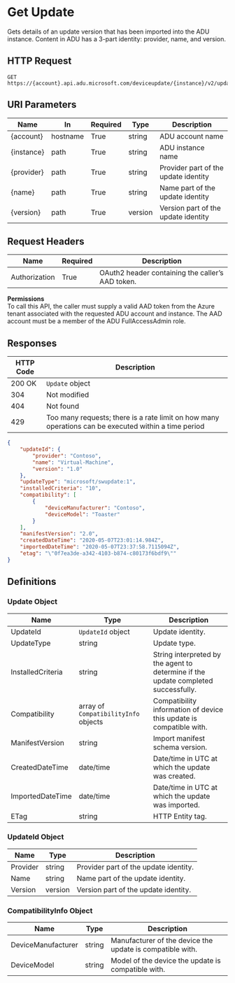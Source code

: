 # Get Update

Gets details of an update version that has been imported into the ADU instance. Content in ADU has a 3-part identity: provider, name, and version.

## HTTP Request

```http
GET https://{account}.api.adu.microsoft.com/deviceupdate/{instance}/v2/updates/providers/{provider}/names/{name}/versions/{version}
```

## URI Parameters

| Name | In | Required | Type | Description |
| --------- | --------- | --------- | --------- | --------- |
| {account} | hostname | True | string | ADU account name |
| {instance}| path | True | string | ADU instance name |
| {provider} | path | True | string | Provider part of the update identity |
| {name} | path | True | string | Name part of the update identity |
| {version} | path | True | version | Version part of the update identity |

## Request Headers

| Name | Required | Description |
| --------- | --------- | --------- |
| Authorization | True | OAuth2 header containing the caller’s AAD token. |

**Permissions** </br>
To call this API, the caller must supply a valid AAD token from the Azure tenant associated with the requested ADU account and instance. The AAD account must be a member of the ADU FullAccessAdmin role.

## Responses

| HTTP Code | Description |
| --------- | --------- |
| 200 OK | `Update` object |
| 304 | Not modified |
| 404 | Not found |
| 429 | Too many requests; there is a rate limit on how many operations can be executed within a time period |

```json
{
    "updateId": {
        "provider": "Contoso",
        "name": "Virtual-Machine",
        "version": "1.0"
    },
    "updateType": "microsoft/swupdate:1",
    "installedCriteria": "10",
    "compatibility": [
        {
            "deviceManufacturer": "Contoso",
            "deviceModel": "Toaster"
        }
    ],
    "manifestVersion": "2.0",
    "createdDateTime": "2020-05-07T23:01:14.984Z",
    "importedDateTime": "2020-05-07T23:37:58.7115094Z",
    "etag": "\"0f7ea3de-a342-4103-b874-c80173f6bdf9\""
}
```

## Definitions

### Update Object

| Name | Type | Description |
| --------- | --------- | --------- |
| UpdateId | `UpdateId` object | Update identity. |
| UpdateType | string | Update type. |
| InstalledCriteria | string | String interpreted by the agent to determine if the update completed successfully. |
| Compatibility | array of `CompatibilityInfo` objects | Compatibility information of device this update is compatible with. |
| ManifestVersion | string | Import manifest schema version. |
| CreatedDateTime | date/time | Date/time in UTC at which the update was created. |
| ImportedDateTime | date/time | Date/time in UTC at which the update was imported. |
| ETag | string | HTTP Entity tag. |

### UpdateId Object

| Name | Type | Description |
| --------- | -----------|-------------- |
| Provider | string | Provider part of the update identity. |
| Name | string | Name part of the update identity. |
| Version | version | Version part of the update identity. |

### CompatibilityInfo Object

| Name | Type | Description |
| --------- | -----------|-------------- |
| DeviceManufacturer | string | Manufacturer of the device the update is compatible with. |
| DeviceModel | string | Model of the device the update is compatible with. |